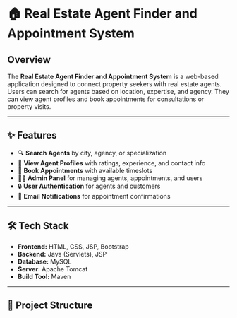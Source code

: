 # 🏠 Real Estate Agent Finder and Appointment System

## Overview

The **Real Estate Agent Finder and Appointment System** is a web-based application designed to connect property seekers with real estate agents. Users can search for agents based on location, expertise, and agency. They can view agent profiles and book appointments for consultations or property visits.

---

## ✨ Features

- 🔍 **Search Agents** by city, agency, or specialization
- 📄 **View Agent Profiles** with ratings, experience, and contact info
- 📅 **Book Appointments** with available timeslots
- 👨‍💼 **Admin Panel** for managing agents, appointments, and users
- 🔒 **User Authentication** for agents and customers
- 📧 **Email Notifications** for appointment confirmations

---

## 🛠️ Tech Stack

- **Frontend:** HTML, CSS, JSP, Bootstrap
- **Backend:** Java (Servlets), JSP
- **Database:** MySQL
- **Server:** Apache Tomcat
- **Build Tool:** Maven

---

## 📂 Project Structure


